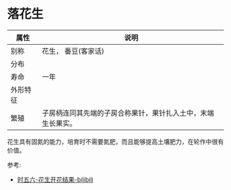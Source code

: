 # 落花生

|属性|说明|
| ---- | ---- |
| 别称| 花生， 番豆(客家话)|
| 分布||
| 寿命| 一年|
| 外形特征||
| 繁殖| 子房柄连同其先端的子房合称果针，果针扎入土中，末端生长果实。|

花生具有固氮的能力，培育时不需要氮肥，而且能够提高土壤肥力，在轮作中很有价值。

参考:
- [时五六-花生开花结果-bilibili](https://www.bilibili.com/video/BV1ou411f7Es/?spm_id_from=333.788.recommend_more_video.4&vd_source=741bff59809f9e15c309ef97c7d7c960)
